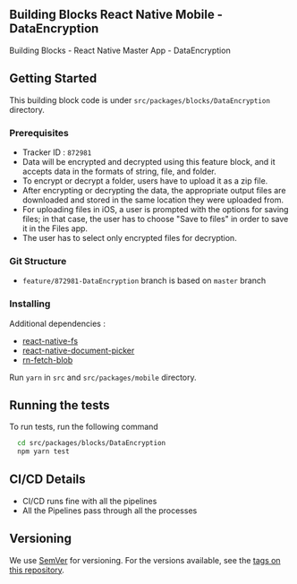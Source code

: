 ## Building Blocks React Native Mobile -  DataEncryption

Building Blocks - React Native Master App - DataEncryption

## Getting Started

This building block code is under `src/packages/blocks/DataEncryption` directory.

### Prerequisites

- Tracker ID : `872981`
- Data will be encrypted and decrypted using this feature block, and it accepts data in the formats of string, file, and folder.
- To encrypt or decrypt a folder, users have to upload it as a zip file.
- After encrypting or decrypting the data, the appropriate output files are downloaded and stored in the same location they were uploaded from.
- For uploading files in iOS, a user is prompted with the options for saving files; in that case, the user has to choose "Save to files" in order to save it in the Files app.
- The user has to select only encrypted files for decryption.

### Git Structure

- `feature/872981-DataEncryption` branch is based on `master` branch

### Installing

Additional dependencies : 
- [react-native-fs](https://www.npmjs.com/package/react-native-fs)
- [react-native-document-picker](https://www.npmjs.com/package/react-native-document-picker)  
- [rn-fetch-blob](https://www.npmjs.com/package/react-native-modal)

Run `yarn` in `src` and `src/packages/mobile` directory.

## Running the tests

To run tests, run the following command

```bash
  cd src/packages/blocks/DataEncryption
  npm yarn test
```

## CI/CD Details

- CI/CD runs fine with all the pipelines
- All the Pipelines pass through all the processes

## Versioning

We use [SemVer](http://semver.org/) for versioning. For the versions available, see the [tags on this repository](https://github.com/your/project/tags).